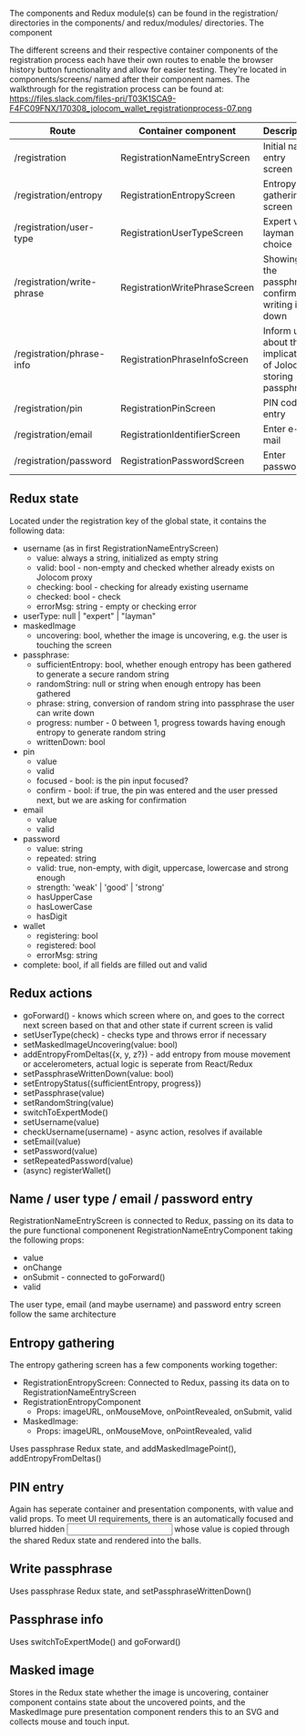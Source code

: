 The components and Redux module(s) can be found in the registration/ directories in the components/ and redux/modules/ directories. The component

The different screens and their respective container components of the registration process each have their own routes to enable the browser history button functionality and allow for easier testing. They're located in components/screens/ named after their component names. The walkthrough for the registration process can be found at:
https://files.slack.com/files-pri/T03K1SCA9-F4FC09FNX/170308_jolocom_wallet_registrationprocess-07.png

| Route                               | Container component                 | Description                                                      |
| ----------------------------------- | ----------------------------------- | -----------------------------------------------------------------|
| /registration                       | RegistrationNameEntryScreen         | Initial name entry screen                                        |
| /registration/entropy               | RegistrationEntropyScreen           | Entropy gathering screen                                         |
| /registration/user-type             | RegistrationUserTypeScreen          | Expert vs. layman choice                                         |
| /registration/write-phrase          | RegistrationWritePhraseScreen       | Showing of the passphrase confirming writing it down             |
| /registration/phrase-info           | RegistrationPhraseInfoScreen        | Inform user about the implications of Jolocom storing passphrase |
| /registration/pin                   | RegistrationPinScreen               | PIN code entry                                                   |
| /registration/email                 | RegistrationIdentifierScreen        | Enter e-mail                                                     |
| /registration/password              | RegistrationPasswordScreen          | Enter password                                                   |

Redux state
-----------

Located under the registration key of the global state, it contains the following data:

* username (as in first RegistrationNameEntryScreen)
  * value: always a string, initialized as empty string
  * valid: bool - non-empty and checked whether already exists on Jolocom proxy
  * checking: bool - checking for already existing username
  * checked: bool - check
  * errorMsg: string - empty or checking error
* userType: null | "expert" | "layman"
* maskedImage
  * uncovering: bool, whether the image is uncovering, e.g. the user is touching the screen
* passphrase:
  * sufficientEntropy: bool, whether enough entropy has been gathered to generate a secure random string
  * randomString: null or string when enough entropy has been gathered
  * phrase: string, conversion of random string into passphrase the user can write down
  * progress: number - 0 between 1, progress towards having enough entropy to generate random string
  * writtenDown: bool
* pin
  * value
  * valid
  * focused - bool: is the pin input focused?
  * confirm - bool: if true, the pin was entered and the user pressed next, but we are asking for confirmation
* email
  * value
  * valid
* password
  * value: string
  * repeated: string
  * valid: true, non-empty, with digit, uppercase, lowercase and strong enough
  * strength: 'weak' | 'good' | 'strong'
  * hasUpperCase
  * hasLowerCase
  * hasDigit
* wallet
  * registering: bool
  * registered: bool
  * errorMsg: string
* complete: bool, if all fields are filled out and valid

Redux actions
-------------

* goForward() - knows which screen where on, and goes to the correct next screen based on that and other state if current screen is valid
* setUserType(check) - checks type and throws error if necessary
* setMaskedImageUncovering(value: bool)
* addEntropyFromDeltas({x, y, z?}) - add entropy from mouse movement or accelerometers, actual logic is seperate from React/Redux
* setPassphraseWrittenDown(value: bool)
* setEntropyStatus({sufficientEntropy, progress})
* setPassphrase(value)
* setRandomString(value)
* switchToExpertMode()
* setUsername(value)
* checkUsername(username) - async action, resolves if available
* setEmail(value)
* setPassword(value)
* setRepeatedPassword(value)
* (async) registerWallet()


Name / user type / email / password entry
-----------------------------------------

RegistrationNameEntryScreen is connected to Redux, passing on its data to the pure functional componenent RegistrationNameEntryComponent taking the following props:
* value
* onChange
* onSubmit - connected to goForward()
* valid

The user type, email (and maybe username) and password entry screen follow the same architecture

Entropy gathering
-----------------

The entropy gathering screen has a few components working together:
* RegistrationEntropyScreen: Connected to Redux, passing its data on to RegistrationNameEntryScreen
* RegistrationEntropyComponent
  * Props: imageURL, onMouseMove, onPointRevealed, onSubmit, valid
* MaskedImage: 
  * Props: imageURL, onMouseMove, onPointRevealed, valid
  
Uses passphrase Redux state, and addMaskedImagePoint(), addEntropyFromDeltas()

PIN entry
---------

Again has seperate container and presentation components, with value and valid props. To meet UI requirements, there is an automatically focused and blurred hidden <input type=number> whose value is copied through the shared Redux state and rendered into the balls.

Write passphrase
----------------

Uses passphrase Redux state, and setPassphraseWrittenDown()

Passphrase info
----------------

Uses switchToExpertMode() and goForward()

Masked image
------------

Stores in the Redux state whether the image is uncovering, container component contains state about the uncovered points, and the MaskedImage pure presentation component renders this to an SVG and collects mouse and touch input.
